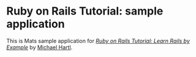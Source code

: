 # Ruby on Rails Tutorial: sample application

This is Mats sample application for
[*Ruby on Rails Tutorial: Learn Rails by Example*](http://railstutorial.org/)
by [Michael Hartl](http://michaelhartl.com/).
